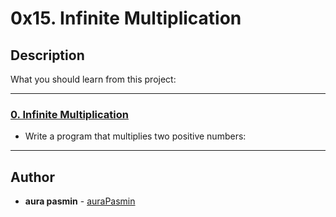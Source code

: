 # 0x15. Infinite Multiplication

## Description
What you should learn from this project:

---

### [0. Infinite Multiplication](./0-mul.c)
* Write a program that multiplies two positive numbers:

---
## Author
* **aura pasmin** - [auraPasmin](https://github.com/auraPasm)
